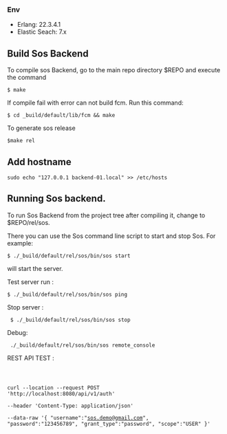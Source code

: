### Env ###

 - Erlang: 22.3.4.1
 - Elastic Seach: 7.x

## Build Sos Backend ##

To compile sos Backend, go to the main repo directory $REPO and execute the command

	$ make

If compile fail with error can not build fcm. Run this command:


	$ cd _build/default/lib/fcm && make


To generate sos release 

	$make rel

## Add hostname ##

    sudo echo "127.0.0.1 backend-01.local" >> /etc/hosts

## Running Sos backend. ##

To run Sos Backend from the project tree after compiling it, change to $REPO/rel/sos.

There you can use the Sos command line script to start and stop Sos. For example:

    $ ./_build/default/rel/sos/bin/sos start

will start the server.

Test server run :

    $ ./_build/default/rel/sos/bin/sos ping 


Stop server :

     $ ./_build/default/rel/sos/bin/sos stop


Debug:

     ./_build/default/rel/sos/bin/sos remote_console

REST API TEST :

<code bash>

curl --location --request POST 'http://localhost:8080/api/v1/auth' \
--header 'Content-Type: application/json' \
--data-raw '{
  "username":"sos.demo@gmail.com",
  "password":"123456789", 
  "grant_type":"password", 
  "scope":"USER"
}'

</code>

